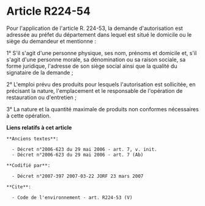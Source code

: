 # Article R224-54

Pour l'application de l'article R. 224-53, la demande d'autorisation est adressée au préfet du département dans lequel est
situé le domicile ou le siège du demandeur et mentionne : 

1° S'il s'agit d'une personne physique, ses nom, prénoms et domicile et, s'il s'agit d'une personne morale, sa dénomination
ou sa raison sociale, sa forme juridique, l'adresse de son siège social ainsi que la qualité du signataire de la demande ; 

2° L'emploi prévu des produits pour lesquels l'autorisation est sollicitée, en précisant la nature, l'emplacement et le
responsable de l'opération de restauration ou d'entretien ; 

3° La nature et la quantité maximale de produits non conformes nécessaires à cette opération.

**Liens relatifs à cet article**

	**Anciens textes**:

	  - Décret n°2006-623 du 29 mai 2006 - art. 7, v. init.
	  - Décret n°2006-623 du 29 mai 2006 - art. 7 (Ab)

	**Codifié par**:

	  - Décret n°2007-397 2007-03-22 JORF 23 mars 2007

	**Cite**:

	  - Code de l'environnement - art. R224-53 (V)
